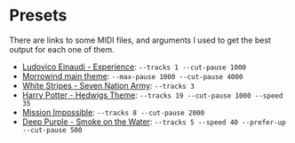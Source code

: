 # Presets

There are links to some MIDI files, and arguments I used to get the best output for each one of them.

+ [Ludovico Einaudi - Experience](https://www.freepianotutorials.net/2022/02/ludovico-einaudi-experience-piano.html): `--tracks 1 --cut-pause 1000`
+ [Morrowind main theme](https://bitmidi.com/morrowind-main-theme-mid): `--max-pause 1000 --cut-pause 4000`
+ [White Stripes - Seven Nation Army](https://freemidi.org/download3-3953-seven-nation-army-white-stripes): `--tracks 3`
+ [Harry Potter - Hedwigs Theme](https://freemidi.org/download3-22658-chamber-of-secrets-hedwigs-theme-harry-potter): `--tracks 19 --cut-pause 1000 --speed 35`
+ [Mission Impossible](https://freemidi.org/download3-8871-mission-impossible-movie-themes): `--tracks 8 --cut-pause 2000`
+ [Deep Purple - Smoke on the Water](https://freemidi.org/download3-2756-smoke-on-the-water-deep-purple): `--tracks 5 --speed 40 --prefer-up --cut-pause 500`
